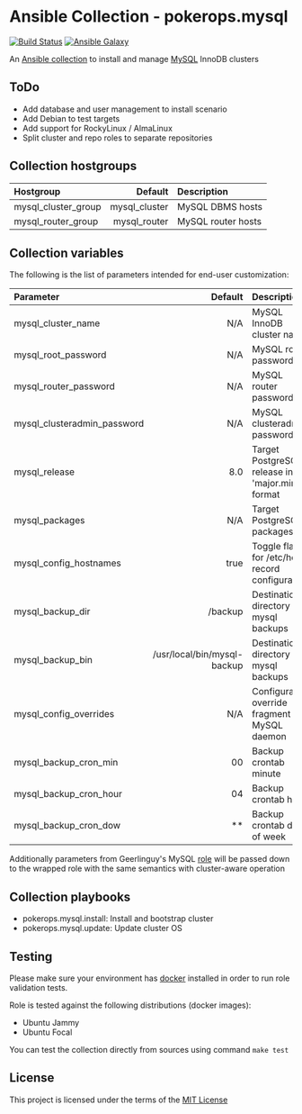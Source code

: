 # Ansible Collection - pokerops.mysql

[![Build Status](https://github.com/pokerops/ansible-collection-mysql/actions/workflows/libvirt.yml/badge.svg)](https://github.com/pokerops/ansible-collection-mysql/actions/wofklows/libvirt.yml)
[![Ansible Galaxy](http://img.shields.io/badge/ansible--galaxy-pokerops.mysql-blue.svg)](https://galaxy.ansible.com/ui/repo/published/pokerops/mysql/)

An [Ansible collection](https://galaxy.ansible.com/ui/repo/published/pokerops/mysql/) to install and manage [MySQL](https://www.mysql.com/) InnoDB clusters

## ToDo

- Add database and user management to install scenario
- Add Debian to test targets
- Add support for RockyLinux / AlmaLinux
- Split cluster and repo roles to separate repositories

## Collection hostgroups

| Hostgroup           |       Default | Description        |
| :------------------ | ------------: | :----------------- |
| mysql_cluster_group | mysql_cluster | MySQL DBMS hosts   |
| mysql_router_group  |  mysql_router | MySQL router hosts |

## Collection variables

The following is the list of parameters intended for end-user customization:

| Parameter                   |                     Default | Description                                       | Required |
| :-------------------------- | --------------------------: | :------------------------------------------------ | :------- |
| mysql_cluster_name          |                         N/A | MySQL InnoDB cluster name                         | true     |
| mysql_root_password         |                         N/A | MySQL root password                               | true     |
| mysql_router_password       |                         N/A | MySQL router password                             | true     |
| mysql_clusteradmin_password |                         N/A | MySQL clusteradmin password                       | true     |
| mysql_release               |                         8.0 | Target PostgreSQL release in 'major.minor' format | false    |
| mysql_packages              |                         N/A | Target PostgreSQL packages                        | false    |
| mysql_config_hostnames      |                        true | Toggle flag for /etc/hosts record configuration   | false    |
| mysql_backup_dir            |                     /backup | Destination directory for mysql backups           | false    |
| mysql_backup_bin            | /usr/local/bin/mysql-backup | Destination directory for mysql backups           | false    |
| mysql_config_overrides      |                         N/A | Configuration override fragment for MySQL daemon  | false    |
| mysql_backup_cron_min       |                          00 | Backup crontab minute                             | false    |
| mysql_backup_cron_hour      |                          04 | Backup crontab hour                               | false    |
| mysql_backup_cron_dow       |                        \*\* | Backup crontab days of week                       | false    |

Additionally parameters from Geerlinguy's MySQL [role](https://github.com/geerlingguy/ansible-role-mysql) will be passed down to the wrapped role with the same semantics with cluster-aware operation

## Collection playbooks

- pokerops.mysql.install: Install and bootstrap cluster
- pokerops.mysql.update: Update cluster OS

## Testing

Please make sure your environment has [docker](https://www.docker.com) installed in order to run role validation tests.

Role is tested against the following distributions (docker images):

- Ubuntu Jammy
- Ubuntu Focal

You can test the collection directly from sources using command `make test`

## License

This project is licensed under the terms of the [MIT License](/LICENSE)
